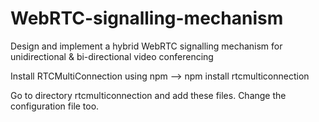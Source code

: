 # WebRTC-signalling-mechanism
Design and implement a hybrid WebRTC signalling mechanism for unidirectional &amp; bi-directional video conferencing

Install RTCMultiConnection using npm
--> npm install rtcmulticonnection

Go to directory rtcmulticonnection and add these files. Change the configuration file too.

